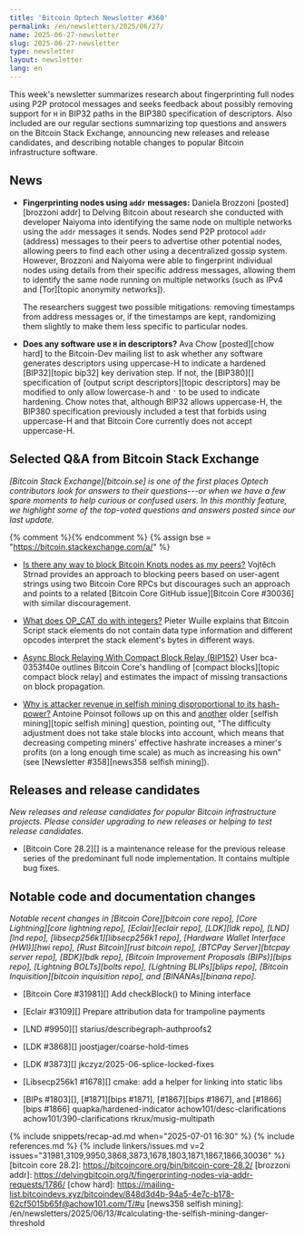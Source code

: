 ```yaml
---
title: 'Bitcoin Optech Newsletter #360'
permalink: /en/newsletters/2025/06/27/
name: 2025-06-27-newsletter
slug: 2025-06-27-newsletter
type: newsletter
layout: newsletter
lang: en
---
```

This week's newsletter summarizes research about fingerprinting full
nodes using P2P protocol messages and seeks feedback about possibly
removing support for `H` in BIP32 paths in the BIP380 specification of
descriptors.  Also included are our regular sections summarizing top
questions and answers on the Bitcoin Stack Exchange, announcing new
releases and release candidates, and describing notable changes to
popular Bitcoin infrastructure software.

## News

- **Fingerprinting nodes using `addr` messages:** Daniela Brozzoni
  [posted][brozzoni addr] to Delving Bitcoin about research she conducted with
  developer Naiyoma into identifying the same node on multiple networks
  using the `addr` messages it sends.  Nodes send P2P protocol `addr`
  (address) messages to their peers to advertise other potential nodes,
  allowing peers to find each other using a decentralized gossip system.
  However, Brozzoni and Naiyoma were able to fingerprint individual
  nodes using details from their specific address messages, allowing
  them to identify the same node running on multiple networks (such as
  IPv4 and [Tor][topic anonymity networks]).

  The researchers suggest two possible mitigations: removing timestamps
  from address messages or, if the timestamps are kept, randomizing them
  slightly to make them less specific to particular nodes.

- **Does any software use `H` in descriptors?** Ava Chow [posted][chow hard] to
  the Bitcoin-Dev mailing list to ask whether any software generates
  descriptors using uppercase-H to indicate a hardened [BIP32][topic
  bip32] key derivation step.  If not, the [BIP380][] specification of
  [output script descriptors][topic descriptors] may be modified to only
  allow lowercase-h and `'` to be used to indicate hardening.  Chow
  notes that, although BIP32 allows uppercase-H, the BIP380
  specification previously included a test that forbids using uppercase-H
  and that Bitcoin Core currently does not accept uppercase-H.

## Selected Q&A from Bitcoin Stack Exchange

*[Bitcoin Stack Exchange][bitcoin.se] is one of the first places Optech
contributors look for answers to their questions---or when we have a
few spare moments to help curious or confused users.  In
this monthly feature, we highlight some of the top-voted questions and
answers posted since our last update.*

{% comment %}<!-- https://bitcoin.stackexchange.com/search?tab=votes&q=created%3a1m..%20is%3aanswer -->{% endcomment %}
{% assign bse = "https://bitcoin.stackexchange.com/a/" %}

- [Is there any way to block Bitcoin Knots nodes as my peers?]({{bse}}127456)
  Vojtěch Strnad provides an approach to blocking peers based on user-agent strings
  using two Bitcoin Core RPCs but discourages such an approach and points to a
  related [Bitcoin Core GitHub issue][Bitcoin Core #30036] with similar discouragement.

- [What does OP_CAT do with integers?]({{bse}}127436)
  Pieter Wuille explains that Bitcoin Script stack elements do not contain data
  type information and different opcodes interpret the stack element's bytes in
  different ways.

- [Async Block Relaying With Compact Block Relay (BIP152)]({{bse}}127420)
  User bca-0353f40e outlines Bitcoin Core's handling of [compact blocks][topic
  compact block relay] and estimates the impact of missing transactions on block
  propagation.

- [Why is attacker revenue in selfish mining disproportional to its hash-power?]({{bse}}53030)
  Antoine Poinsot follows up on this and [another]({{bse}}125682) older [selfish
  mining][topic selfish mining] question, pointing out, "The difficulty
  adjustment does not take stale blocks into account, which means that
  decreasing competing miners' effective hashrate increases a miner's profits
  (on a long enough time scale) as much as increasing his own" (see [Newsletter
  #358][news358 selfish mining]).

## Releases and release candidates

_New releases and release candidates for popular Bitcoin infrastructure
projects.  Please consider upgrading to new releases or helping to test
release candidates._

- [Bitcoin Core 28.2][] is a maintenance release for the previous
  release series of the predominant full node implementation.  It
  contains multiple bug fixes.

## Notable code and documentation changes

_Notable recent changes in [Bitcoin Core][bitcoin core repo], [Core
Lightning][core lightning repo], [Eclair][eclair repo], [LDK][ldk repo],
[LND][lnd repo], [libsecp256k1][libsecp256k1 repo], [Hardware Wallet
Interface (HWI)][hwi repo], [Rust Bitcoin][rust bitcoin repo], [BTCPay
Server][btcpay server repo], [BDK][bdk repo], [Bitcoin Improvement
Proposals (BIPs)][bips repo], [Lightning BOLTs][bolts repo],
[Lightning BLIPs][blips repo], [Bitcoin Inquisition][bitcoin inquisition
repo], and [BINANAs][binana repo]._

- [Bitcoin Core #31981][] Add checkBlock() to Mining interface

- [Eclair #3109][]  Prepare attribution data for trampoline payments

- [LND #9950][] starius/describegraph-authproofs2

- [LDK #3868][] joostjager/coarse-hold-times

- [LDK #3873][] jkczyz/2025-06-splice-locked-fixes

- [Libsecp256k1 #1678][] cmake: add a helper for linking into static libs

- [BIPs #1803][], [#1871][bips #1871], [#1867][bips #1867], and
  [#1866][bips #1866] quapka/hardened-indicator achow101/desc-clarifications achow101/390-clarifications rkrux/musig-multipath

{% include snippets/recap-ad.md when="2025-07-01 16:30" %}
{% include references.md %}
{% include linkers/issues.md v=2 issues="31981,3109,9950,3868,3873,1678,1803,1871,1867,1866,30036" %}
[bitcoin core 28.2]: https://bitcoincore.org/bin/bitcoin-core-28.2/
[brozzoni addr]: https://delvingbitcoin.org/t/fingerprinting-nodes-via-addr-requests/1786/
[chow hard]: https://mailing-list.bitcoindevs.xyz/bitcoindev/848d3d4b-94a5-4e7c-b178-62cf5015b65f@achow101.com/T/#u
[news358 selfish mining]: /en/newsletters/2025/06/13/#calculating-the-selfish-mining-danger-threshold
